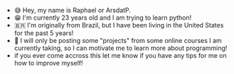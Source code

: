 -  😅 Hey, my name is Raphael or ArsdatP.
-  😁 I'm currently 23 years old and I am trying to learn python!
-  🇧🇷 I'm originally from Brazil, but I have been living in the United States for the past 5 years!
-  🦾 I will only be posting some "projects" from some online courses I am currently taking, so I can motivate me to learn more about programming!
- if you ever come accross this let me know if you have any tips for me on how to improve myself!
